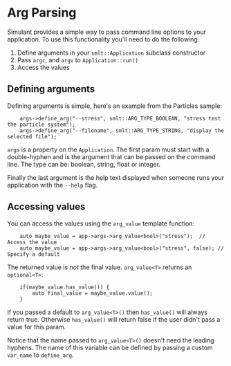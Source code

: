 # Arg Parsing

Simulant provides a simple way to pass command line options to your application. To use this functionality
you'll need to do the following:

 1. Define arguments in your `smlt::Application` subclass constructor
 2. Pass `argc`, and `argv` to `Application::run()`
 3. Access the values
 
## Defining arguments

Defining arguments is simple, here's an example from the Particles sample:

```
    args->define_arg("--stress", smlt::ARG_TYPE_BOOLEAN, "stress test the particle system");
    args->define_arg("--filename", smlt::ARG_TYPE_STRING, "display the selected file");
```

`args` is a property on the `Application`. The first param must start with a double-hyphen and 
is the argument that can be passed on the command line. The type can be: boolean, string, float or integer.

Finally the last argument is the help text displayed when someone runs your application with the `--help` flag.

## Accessing values

You can access the values using the `arg_value` template function:

```
    auto maybe_value = app->args->arg_value<bool>("stress");  // Access the value
    auto maybe_value = app->args->arg_value<bool>("stress", false); // Specify a default
```

The returned value is *not* the final value. `arg_value<T>` returns an `optional<T>`:

```
    if(maybe_value.has_value()) {
        auto final_value = maybe_value.value();
    }
```

If you passed a default to `arg_value<T>()` then `has_value()` will always return true. Otherwise
`has_value()` will return false if the user didn't pass a value for this param.

Notice that the name passed to `arg_value<T>()` doesn't need the leading hyphens. The name of this
variable can be defined by passing a custom `var_name` to `define_arg`.

